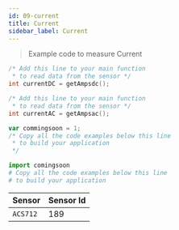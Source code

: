 ```yaml
---
id: 09-current
title: Current
sidebar_label: Current
---
```

> Example code to measure Current

<!--DOCUSAURUS_CODE_TABS-->
<!--C-->
```c
/* Add this line to your main function 
 * to read data from the sensor */
int currentDC = getAmpsdc();

/* Add this line to your main function 
 * to read data from the sensor */
int currentAC = getAmpsac();
```
<!--JavaScript-->
```js
var commingsoon = 1;
/* Copy all the code examples below this line
 * to build your application  
 */
```
<!--Python-->
```py
import comingsoon
# Copy all the code examples below this line
# to build your application   
```
<!--END_DOCUSAURUS_CODE_TABS-->

| **Sensor** | **Sensor Id** |
| ------ | ------ | 
| `ACS712`|  189 |


